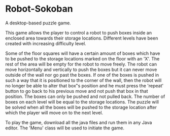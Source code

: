 # Robot-Sokoban
A desktop-based puzzle game.

This game allows the player to control a robot to push boxes inside an enclosed area towards their storage locations. Different levels have been created with increasing difficulty level.

Some of the floor squares will have a certain amount of boxes which have to be pushed to the storage locations marked on the floor with an 'X'. The rest of the area will be empty for the robot to move freely.
The robot can move horizontally and vertically to push the boxes but it can never move outside of the wall nor go past the boxes.
If one of the boxes is pushed in such a way that it is positioned to the corner of the wall, then the robot will no longer be able to alter that box‟s position and he must press the 'repeat' button to go back to his previous move and not push that box in that position.
The boxes can only be pushed and not pulled back.
The number of boxes on each level will be equal to the storage locations.
The puzzle will be solved when all the boxes will be pushed to the storage location after which the player will move on to the next level.

To play the game, download all the java files and run them in any Java editor. The 'Menu' class will be used to initiate the game.
